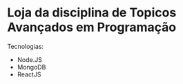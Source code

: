 # Loja da disciplina de Topicos Avançados em Programação

Tecnologias:
* Node.JS
* MongoDB
* ReactJS